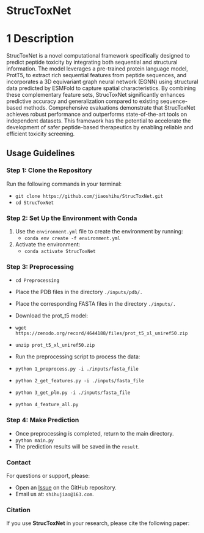 # StrucToxNet

# 1 Description

StrucToxNet is a novel computational framework specifically designed to predict peptide toxicity by integrating both sequential and structural information. The model leverages a pre-trained protein language model, ProtT5, to extract rich sequential features from peptide sequences, and incorporates a 3D equivariant graph neural network (EGNN) using structural data predicted by ESMFold to capture spatial characteristics. By combining these complementary feature sets, StrucToxNet significantly enhances predictive accuracy and generalization compared to existing sequence-based methods. Comprehensive evaluations demonstrate that StrucToxNet achieves robust performance and outperforms state-of-the-art tools on independent datasets. This framework has the potential to accelerate the development of safer peptide-based therapeutics by enabling reliable and efficient toxicity screening.


## Usage Guidelines

### Step 1: Clone the Repository

Run the following commands in your terminal:
- `git clone https://github.com/jiaoshihu/StrucToxNet.git`
- `cd StrucToxNet`

### Step 2: Set Up the Environment with Conda

1. Use the `environment.yml` file to create the environment by running:
   - `conda env create -f environment.yml`
2. Activate the environment:
   - `conda activate StrucToxNet`

### Step 3: Preprocessing

- `cd Preprocessing`
- Place the PDB files in the directory `./inputs/pdb/.`
- Place the corresponding FASTA files in the directory `./inputs/.`
- Download the prot_t5 model:
- `wget https://zenodo.org/record/4644188/files/prot_t5_xl_uniref50.zip`
- `unzip prot_t5_xl_uniref50.zip`

- Run the preprocessing script to process the data:

- `python 1_preprocess.py -i ./inputs/fasta_file`
- `python 2_get_features.py -i ./inputs/fasta_file`
- `python 3_get_plm.py -i ./inputs/fasta_file`
- `python 4_feature_all.py`

### Step 4: Make Prediction

- Once preprocessing is completed, return to the main directory.
- `python main.py`
- The prediction results will be saved in the `result`.



### Contact

For questions or support, please:
- Open an [Issue](https://github.com/jiaoshihu/StrucToxNet/issues) on the GitHub repository.
- Email us at: `shihujiao@163.com`.

### Citation

If you use **StrucToxNet** in your research, please cite the following paper:



